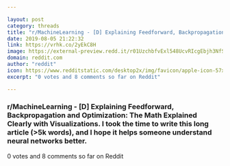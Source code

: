 ```yaml
---

layout: post
category: threads
title: "r/MachineLearning - [D] Explaining Feedforward, Backpropagation and Optimization: The Math Explained Clearly with Visualizations. I took the time to write this long article (&gt;5k words), and I hope it helps someone understand neural networks better."
date: 2019-08-05 21:22:32
link: https://vrhk.co/2yEkC8H
image: https://external-preview.redd.it/r01UzchbfvExl548UcvRIcgEbjh3NfSVnOvm99e0AuY.jpg?auto=webp&s=3d5c459b6cf5def4c80f7834e7e1888f09f69e3d
domain: reddit.com
author: "reddit"
icon: https://www.redditstatic.com/desktop2x/img/favicon/apple-icon-57x57.png
excerpt: "0 votes and 8 comments so far on Reddit"

---
```


### r/MachineLearning - [D] Explaining Feedforward, Backpropagation and Optimization: The Math Explained Clearly with Visualizations. I took the time to write this long article (&gt;5k words), and I hope it helps someone understand neural networks better.

0 votes and 8 comments so far on Reddit